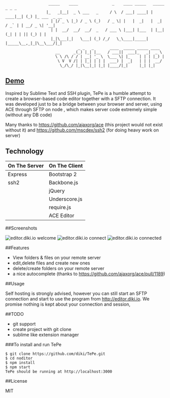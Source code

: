                        _____    ____               _    ____ _____   _____    _ _ _
                      |_   _|__|  _ \ ___   _     / \  / ___| ____| | ____|__| (_) |_ ___  _ __
                        | |/ _ \ |_) / _ \ (_)   / _ \| |   |  _|   |  _| / _` | | __/ _ \| '__|
                        | |  __/  __/  __/  _   / ___ \ |___| |___  | |__| (_| | | || (_) | |
                        |_|\___|_|   \___| (_) /_/   \_\____|_____| |_____\__,_|_|\__\___/|_|
                                    _ _   _       ____  _____ _____ ____
                          __      _(_) |_| |__   / ___||  ___|_   _|  _ \
                          \ \ /\ / / | __| '_ \  \___ \| |_    | | | |_) |
                           \ V  V /| | |_| | | |  ___) |  _|   | | |  __/
                            \_/\_/ |_|\__|_| |_| |____/|_|     |_| |_|

[Demo](http://editor.diki.io)
-----------------------------

Inspired by Sublime Text and SSH plugin, TePe is a humble attempt to create a browser-based code editor 
together with a SFTP connection. It was developed just to be a bridge between your browser and server, using ACE through SFTP on node , which makes server code extremely simple (without any DB code)

Many thanks to https://github.com/ajaxorg/ace (this project would not exist without it) 
and https://github.com/mscdex/ssh2 (for doing heavy work on server)

Technology
------------

| On The Server | On The Client  |
| ------------- | -------------- |
| Express       | Bootstrap 2    |
| ssh2          | Backbone.js    |
|               | jQuery         |
|               | Underscore.js  |
|               | require.js     |
|               | ACE Editor     |

##Screenshots

![editor.diki.io welcome](http://editor.diki.io/images/screenshots/1.png)
![editor.diki.io connect](http://editor.diki.io/images/screenshots/3.png)
![editor.diki.io connected](http://editor.diki.io/images/screenshots/4.png)

##Features

- View folders & files on your remote server
- edit,delete files and create new ones
- delete/create folders on your remote server
- a nice autocomplete (thanks to https://github.com/ajaxorg/ace/pull/1189)

##Usage

Self hosting is strongly advised, however you can still start an SFTP connection and start to use the program from http://editor.diki.io. 
We promise nothing is kept about your connection and session,

##TODO

- git support
- create project with git clone
- sublime like extension manager

###To install and run TePe

    $ git clone https://github.com/diki/TePe.git
    $ cd noditor
    $ npm install
    $ npm start 
    TePe should be running at http://localhost:3000

##License

MIT
